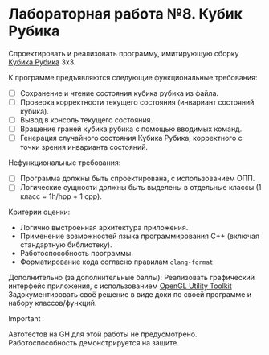 # Лабораторная работа №8. Кубик Рубика

Спроектировать и реализовать программу, имитирующую сборку [Кубика Рубика](https://ru.wikipedia.org/wiki/Кубик_Рубика) 3x3.

К программе предъявляются следующие функциональные требования:

- [ ] Сохранение и чтение состояния кубика рубика из файла.
- [ ] Проверка корректности текущего состояния (инвариант состояний кубика).
- [ ] Вывод в консоль текущего состояния.
- [ ] Вращение граней кубика рубика с помощью вводимых команд.
- [ ] Генерация случайного состояния Кубика Рубика, корректного с точки зрения инварианта состояний.

Нефункциональные требования:

- [ ] Программа должны быть спроектирована, с использованием ОПП.
- [ ] Логические сущности должны быть выделены в отдельные классы (1 класс = 1h/hpp + 1 cpp).

Критерии оценки:

* Логично выстроенная архитектура приложения.
* Применение возможностей языка программирования С++ (включая стандартную библиотеку).
* Работоспособность программы.
* Форматирование кода согласно правилам `clang-format`

Дополнительно (за дополнительные баллы):
Реализовать графический интерфейс приложения, с использованием [OpenGL Utility Toolkit](https://en.wikipedia.org/wiki/OpenGL_Utility_Toolkit)
Задокументировать своё решение в виде доки по своей программе и набору классов/функций.

> [!IMPORTANT]
> Автотестов на GH для этой работы не предусмотрено. Работоспособность демонстрируется на защите.
